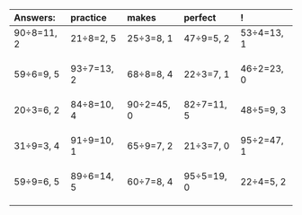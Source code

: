 | Answers: | practice | makes | perfect | ! |
| :--- | :--- | :--- | :--- | :--- |
| 90÷8=11, 2 | 21÷8=2, 5 | 25÷3=8, 1 | 47÷9=5, 2 | 53÷4=13, 1 | 
|   |   |   |   |   | 
|   |   |   |   |   | 
|   |   |   |   |   | 
| 59÷6=9, 5 | 93÷7=13, 2 | 68÷8=8, 4 | 22÷3=7, 1 | 46÷2=23, 0 | 
|   |   |   |   |   | 
|   |   |   |   |   | 
|   |   |   |   |   | 
| 20÷3=6, 2 | 84÷8=10, 4 | 90÷2=45, 0 | 82÷7=11, 5 | 48÷5=9, 3 | 
|   |   |   |   |   | 
|   |   |   |   |   | 
|   |   |   |   |   | 
| 31÷9=3, 4 | 91÷9=10, 1 | 65÷9=7, 2 | 21÷3=7, 0 | 95÷2=47, 1 | 
|   |   |   |   |   | 
|   |   |   |   |   | 
|   |   |   |   |   | 
| 59÷9=6, 5 | 89÷6=14, 5 | 60÷7=8, 4 | 95÷5=19, 0 | 22÷4=5, 2 | 
|   |   |   |   |   | 
|   |   |   |   |   | 
|   |   |   |   |   | 
